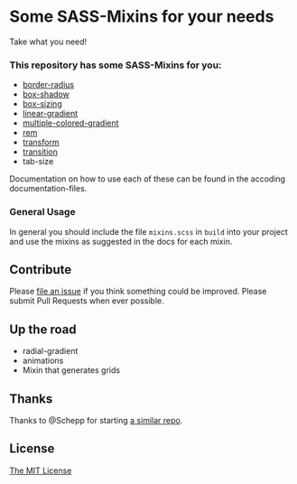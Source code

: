 # Some SASS-Mixins for your needs

Take what you need!

### This repository has some SASS-Mixins for you:

* [border-radius](docs/border-radius.md)
* [box-shadow](docs/box-shadow.md)
* [box-sizing](docs/box-sizing.md)
* [linear-gradient](docs/linear-gradient.md)
* [multiple-colored-gradient](docs/multiple-colored-gradient.md)
* [rem](docs/rem.md)
* [transform](docs/transform.md)
* [transition](docs/transiton.md)
* tab-size

Documentation on how to use each of these can be found in the accoding
documentation-files.

### General Usage

In general you should include the file `mixins.scss` in `build` into your
project and use the mixins as suggested in the docs for each mixin.

## Contribute

Please [file an issue](https://github.com/drublic/SASS-Mixins/issues) if you
think something could be improved. Please submit Pull Requests when ever
possible.

## Up the road

* radial-gradient
* animations
* Mixin that generates grids

## Thanks

Thanks to @Schepp for starting [a similar repo](https://github.com/Schepp/SASS-Mixins).

## License

[The MIT License](https://github.com/drublic/SASS-Mixins/blob/master/LICENSE.md)
